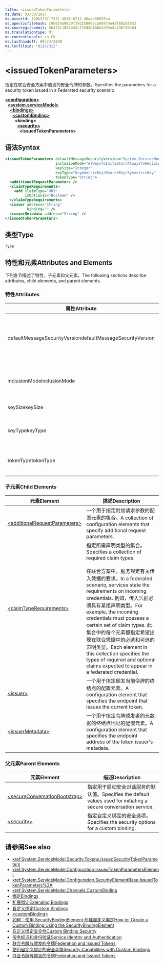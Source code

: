 ```yaml
---
title: <issuedTokenParameters>
ms.date: 03/30/2017
ms.assetid: 120b3f37-7331-4816-b712-d6aab39655a4
ms.openlocfilehash: c90024a0629f39d160967ca00434e48f682d8933
ms.sourcegitcommit: 5b475c1855b32cf78d2d1bbb4295e4c236f39464
ms.translationtype: MT
ms.contentlocale: zh-CN
ms.lasthandoff: 09/24/2020
ms.locfileid: "91157312"
---
```

# \<issuedTokenParameters>

<span data-ttu-id="6a6d2-101">指定在联合安全方案中颁发的安全令牌的参数。</span><span class="sxs-lookup"><span data-stu-id="6a6d2-101">Specifies the parameters for a security token issued in a Federated security scenario.</span></span>  
  
[**\<configuration>**](../configuration-element.md)\
&nbsp;&nbsp;[**\<system.serviceModel>**](system-servicemodel.md)\
&nbsp;&nbsp;&nbsp;&nbsp;[**\<bindings>**](bindings.md)\
&nbsp;&nbsp;&nbsp;&nbsp;&nbsp;&nbsp;[**\<customBinding>**](custombinding.md)\
&nbsp;&nbsp;&nbsp;&nbsp;&nbsp;&nbsp;&nbsp;&nbsp;**\<binding>**\
&nbsp;&nbsp;&nbsp;&nbsp;&nbsp;&nbsp;&nbsp;&nbsp;&nbsp;&nbsp;[**\<security>**](security-of-custombinding.md)\
&nbsp;&nbsp;&nbsp;&nbsp;&nbsp;&nbsp;&nbsp;&nbsp;&nbsp;&nbsp;&nbsp;&nbsp;**\<issuedTokenParameters>**  
  
## <a name="syntax"></a><span data-ttu-id="6a6d2-102">语法</span><span class="sxs-lookup"><span data-stu-id="6a6d2-102">Syntax</span></span>  
  
```xml  
<issuedTokenParameters defaultMessageSecurityVersion="System.ServiceModel.MessageSecurityVersion"
                       inclusionMode="AlwaysToInitiator/AlwaysToRecipient/Never/Once"
                       keySize="Integer"
                       keyType="AsymmetricKey/BearerKey/SymmetricKey"
                       tokenType="String">
  <additionalRequestParameters />
  <claimTypeRequirements>
    <add claimType="URI"
         isOptional="Boolean" />
  </claimTypeRequirements>
  <issuer address="String"
          binding="" />
  <issuerMetadata address="String" />
</issuedTokenParameters>
```  
  
## <a name="type"></a><span data-ttu-id="6a6d2-103">类型</span><span class="sxs-lookup"><span data-stu-id="6a6d2-103">Type</span></span>  

 `Type`  
  
## <a name="attributes-and-elements"></a><span data-ttu-id="6a6d2-104">特性和元素</span><span class="sxs-lookup"><span data-stu-id="6a6d2-104">Attributes and Elements</span></span>  

 <span data-ttu-id="6a6d2-105">下列各节描述了特性、子元素和父元素。</span><span class="sxs-lookup"><span data-stu-id="6a6d2-105">The following sections describe attributes, child elements, and parent elements.</span></span>  
  
### <a name="attributes"></a><span data-ttu-id="6a6d2-106">特性</span><span class="sxs-lookup"><span data-stu-id="6a6d2-106">Attributes</span></span>  
  
|<span data-ttu-id="6a6d2-107">属性</span><span class="sxs-lookup"><span data-stu-id="6a6d2-107">Attribute</span></span>|<span data-ttu-id="6a6d2-108">描述</span><span class="sxs-lookup"><span data-stu-id="6a6d2-108">Description</span></span>|  
|---------------|-----------------|  
|<span data-ttu-id="6a6d2-109">defaultMessageSecurityVersion</span><span class="sxs-lookup"><span data-stu-id="6a6d2-109">defaultMessageSecurityVersion</span></span>|<span data-ttu-id="6a6d2-110">指定安全规范（WS-Security、WS-Trust、WS-Secure Conversation 和 WS-Security Policy）的版本，绑定必须支持这些安全规范。</span><span class="sxs-lookup"><span data-stu-id="6a6d2-110">Specifies the versions of the security specifications, (WS-Security, WS-Trust, WS-Secure Conversation and WS-Security Policy) that must be supported by the binding.</span></span> <span data-ttu-id="6a6d2-111">此值的类型为 <xref:System.ServiceModel.MessageSecurityVersion>。</span><span class="sxs-lookup"><span data-stu-id="6a6d2-111">This value is of type <xref:System.ServiceModel.MessageSecurityVersion>.</span></span>|  
|<span data-ttu-id="6a6d2-112">inclusionMode</span><span class="sxs-lookup"><span data-stu-id="6a6d2-112">inclusionMode</span></span>|<span data-ttu-id="6a6d2-113">指定令牌包含要求。</span><span class="sxs-lookup"><span data-stu-id="6a6d2-113">Specifies the token inclusion requirements.</span></span> <span data-ttu-id="6a6d2-114">此属性的类型为 <xref:System.ServiceModel.Security.Tokens.SecurityTokenInclusionMode>。</span><span class="sxs-lookup"><span data-stu-id="6a6d2-114">This attribute is of type <xref:System.ServiceModel.Security.Tokens.SecurityTokenInclusionMode>.</span></span>|  
|<span data-ttu-id="6a6d2-115">keySize</span><span class="sxs-lookup"><span data-stu-id="6a6d2-115">keySize</span></span>|<span data-ttu-id="6a6d2-116">一个指定令牌的密钥大小的整数。</span><span class="sxs-lookup"><span data-stu-id="6a6d2-116">An integer that specifies the token key size.</span></span> <span data-ttu-id="6a6d2-117">默认值为 256。</span><span class="sxs-lookup"><span data-stu-id="6a6d2-117">The default value is 256.</span></span>|  
|<span data-ttu-id="6a6d2-118">keyType</span><span class="sxs-lookup"><span data-stu-id="6a6d2-118">keyType</span></span>|<span data-ttu-id="6a6d2-119">一个指定密钥类型的 <xref:System.IdentityModel.Tokens.SecurityKeyType> 的有效值。</span><span class="sxs-lookup"><span data-stu-id="6a6d2-119">A valid value of <xref:System.IdentityModel.Tokens.SecurityKeyType> that specifies the key type.</span></span> <span data-ttu-id="6a6d2-120">默认为 `SymmetricKey`。</span><span class="sxs-lookup"><span data-stu-id="6a6d2-120">The default is `SymmetricKey`.</span></span>|  
|<span data-ttu-id="6a6d2-121">tokenType</span><span class="sxs-lookup"><span data-stu-id="6a6d2-121">tokenType</span></span>|<span data-ttu-id="6a6d2-122">一个指定令牌类型的字符串。</span><span class="sxs-lookup"><span data-stu-id="6a6d2-122">A string that specifies the token type.</span></span> <span data-ttu-id="6a6d2-123">默认值为“http://docs.oasis-open.org/wss/oasis-wss-saml-token-profile-1.1#SAML”。</span><span class="sxs-lookup"><span data-stu-id="6a6d2-123">The default is "http://docs.oasis-open.org/wss/oasis-wss-saml-token-profile-1.1#SAML".</span></span>|  
  
### <a name="child-elements"></a><span data-ttu-id="6a6d2-124">子元素</span><span class="sxs-lookup"><span data-stu-id="6a6d2-124">Child Elements</span></span>  
  
|<span data-ttu-id="6a6d2-125">元素</span><span class="sxs-lookup"><span data-stu-id="6a6d2-125">Element</span></span>|<span data-ttu-id="6a6d2-126">描述</span><span class="sxs-lookup"><span data-stu-id="6a6d2-126">Description</span></span>|  
|-------------|-----------------|  
|[\<additionalRequestParameters>](additionalrequestparameters-element.md)|<span data-ttu-id="6a6d2-127">一个用于指定附加请求参数的配置元素的集合。</span><span class="sxs-lookup"><span data-stu-id="6a6d2-127">A collection of configuration elements that specify additional request parameters.</span></span>|  
|[\<claimTypeRequirements>](claimtyperequirements-element.md)|<span data-ttu-id="6a6d2-128">指定所需声明类型的集合。</span><span class="sxs-lookup"><span data-stu-id="6a6d2-128">Specifies a collection of required claim types.</span></span><br /><br /> <span data-ttu-id="6a6d2-129">在联合方案中，服务规定有关传入凭据的要求。</span><span class="sxs-lookup"><span data-stu-id="6a6d2-129">In a federated scenario, services state the requirements on incoming credentials.</span></span> <span data-ttu-id="6a6d2-130">例如，传入凭据必须具有某组声明类型。</span><span class="sxs-lookup"><span data-stu-id="6a6d2-130">For example, the incoming credentials must possess a certain set of claim types.</span></span> <span data-ttu-id="6a6d2-131">此集合中的每个元素都指定希望出现在联合凭据中的必选和可选的声明类型。</span><span class="sxs-lookup"><span data-stu-id="6a6d2-131">Each element in this collection specifies the types of required and optional claims expected to appear in a federated credential.</span></span>|  
|[\<issuer>](issuer-of-issuedtokenparameters.md)|<span data-ttu-id="6a6d2-132">一个用于指定颁发当前令牌的终结点的配置元素。</span><span class="sxs-lookup"><span data-stu-id="6a6d2-132">A configuration element that specifies the endpoint that issues the current token.</span></span>|  
|[\<issuerMetadata>](issuermetadata-of-issuedtokenparameters.md)|<span data-ttu-id="6a6d2-133">一个用于指定令牌颁发者的元数据的终结点地址的配置元素。</span><span class="sxs-lookup"><span data-stu-id="6a6d2-133">A configuration element that specifies the endpoint address of the token issuer's metadata.</span></span>|  
  
### <a name="parent-elements"></a><span data-ttu-id="6a6d2-134">父元素</span><span class="sxs-lookup"><span data-stu-id="6a6d2-134">Parent Elements</span></span>  
  
|<span data-ttu-id="6a6d2-135">元素</span><span class="sxs-lookup"><span data-stu-id="6a6d2-135">Element</span></span>|<span data-ttu-id="6a6d2-136">描述</span><span class="sxs-lookup"><span data-stu-id="6a6d2-136">Description</span></span>|  
|-------------|-----------------|  
|[\<secureConversationBootstrap>](secureconversationbootstrap.md)|<span data-ttu-id="6a6d2-137">指定用于启动安全对话服务的默认值。</span><span class="sxs-lookup"><span data-stu-id="6a6d2-137">Specifies the default values used for initiating a secure conversation service.</span></span>|  
|[\<security>](security-of-custombinding.md)|<span data-ttu-id="6a6d2-138">指定自定义绑定的安全选项。</span><span class="sxs-lookup"><span data-stu-id="6a6d2-138">Specifies the security options for a custom binding.</span></span>|  
  
## <a name="see-also"></a><span data-ttu-id="6a6d2-139">请参阅</span><span class="sxs-lookup"><span data-stu-id="6a6d2-139">See also</span></span>

- <xref:System.ServiceModel.Security.Tokens.IssuedSecurityTokenParameters>
- <xref:System.ServiceModel.Configuration.IssuedTokenParametersElement>
- <xref:System.ServiceModel.Configuration.SecurityElementBase.IssuedTokenParameters%2A>
- <xref:System.ServiceModel.Channels.CustomBinding>
- [<span data-ttu-id="6a6d2-140">绑定</span><span class="sxs-lookup"><span data-stu-id="6a6d2-140">Bindings</span></span>](../../../wcf/bindings.md)
- [<span data-ttu-id="6a6d2-141">扩展绑定</span><span class="sxs-lookup"><span data-stu-id="6a6d2-141">Extending Bindings</span></span>](../../../wcf/extending/extending-bindings.md)
- [<span data-ttu-id="6a6d2-142">自定义绑定</span><span class="sxs-lookup"><span data-stu-id="6a6d2-142">Custom Bindings</span></span>](../../../wcf/extending/custom-bindings.md)
- [\<customBinding>](custombinding.md)
- [<span data-ttu-id="6a6d2-143">如何：使用 SecurityBindingElement 创建自定义绑定</span><span class="sxs-lookup"><span data-stu-id="6a6d2-143">How to: Create a Custom Binding Using the SecurityBindingElement</span></span>](../../../wcf/feature-details/how-to-create-a-custom-binding-using-the-securitybindingelement.md)
- [<span data-ttu-id="6a6d2-144">自定义绑定安全性</span><span class="sxs-lookup"><span data-stu-id="6a6d2-144">Custom Binding Security</span></span>](../../../wcf/samples/custom-binding-security.md)
- [<span data-ttu-id="6a6d2-145">服务标识和身份验证</span><span class="sxs-lookup"><span data-stu-id="6a6d2-145">Service Identity and Authentication</span></span>](../../../wcf/feature-details/service-identity-and-authentication.md)
- [<span data-ttu-id="6a6d2-146">联合令牌与颁发的令牌</span><span class="sxs-lookup"><span data-stu-id="6a6d2-146">Federation and Issued Tokens</span></span>](../../../wcf/feature-details/federation-and-issued-tokens.md)
- [<span data-ttu-id="6a6d2-147">使用自定义绑定的安全功能</span><span class="sxs-lookup"><span data-stu-id="6a6d2-147">Security Capabilities with Custom Bindings</span></span>](../../../wcf/feature-details/security-capabilities-with-custom-bindings.md)
- [<span data-ttu-id="6a6d2-148">联合令牌与颁发的令牌</span><span class="sxs-lookup"><span data-stu-id="6a6d2-148">Federation and Issued Tokens</span></span>](../../../wcf/feature-details/federation-and-issued-tokens.md)
